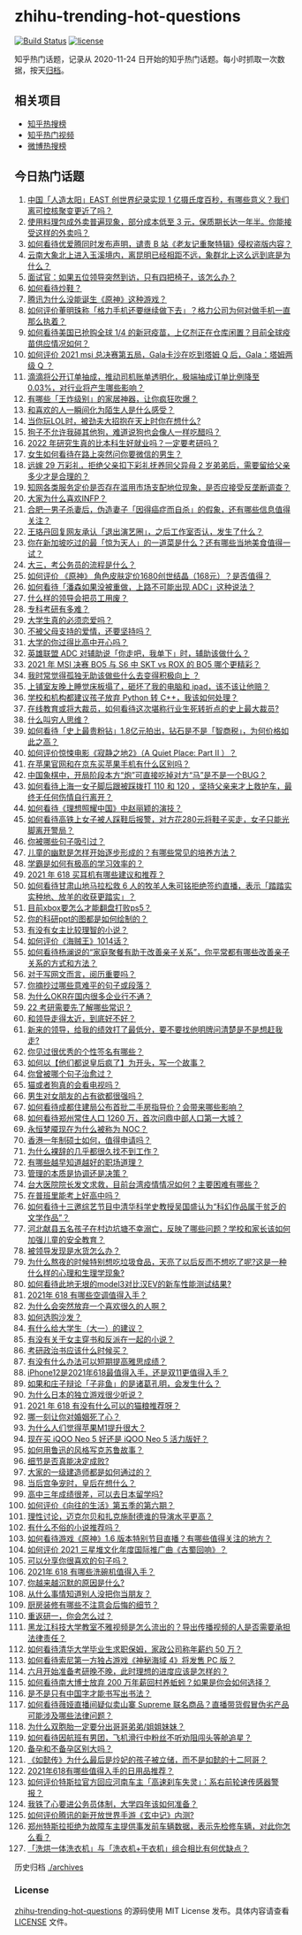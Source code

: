 # zhihu-trending-hot-questions

[![Build Status](https://github.com/justjavac/zhihu-trending-hot-questions/workflows/ci/badge.svg?branch=master)](https://github.com/justjavac/zhihu-trending-hot-questions/actions)
[![license](https://img.shields.io/github/license/justjavac/zhihu-trending-hot-questions)](https://github.com/justjavac/zhihu-trending-hot-questions/blob/master/LICENSE)

知乎热门话题，记录从 2020-11-24 日开始的知乎热门话题。每小时抓取一次数据，按天[归档](./archives)。

## 相关项目

- [知乎热搜榜](https://github.com/justjavac/zhihu-trending-top-search)
- [知乎热门视频](https://github.com/justjavac/zhihu-trending-hot-video)
- [微博热搜榜](https://github.com/justjavac/weibo-trending-hot-search)

## 今日热门话题

<!-- BEGIN -->
<!-- 最后更新时间 Sat May 29 2021 15:16:04 GMT+0800 (China Standard Time) -->

1. [中国「人造太阳」EAST 创世界纪录实现 1
   亿摄氏度百秒，有哪些意义？我们离可控核聚变更近了吗？](https://www.zhihu.com/question/461890685)
2. [使用料理包成外卖普遍现象，部分成本低至 3
   元，保质期长达一年半。你能接受这样的外卖吗？](https://www.zhihu.com/question/461747523)
3. [如何看待优爱腾同时发布声明，谴责 B
   站《老友记重聚特辑》侵权盗版内容？](https://www.zhihu.com/question/461879768)
4. [云南大象北上进入玉溪境内，离昆明已经相距不远，象群北上这么远到底是为什么？](https://www.zhihu.com/question/461780294)
5. [面试官：如果五位领导突然到访，只有四把椅子，该怎么办？](https://www.zhihu.com/question/456412666)
6. [如何看待炒鞋？](https://www.zhihu.com/question/318553258)
7. [腾讯为什么没能诞生《原神》这种游戏？](https://www.zhihu.com/question/461277286)
8. [如何评价董明珠称「格力手机还要继续做下去」？格力公司为何对做手机一直那么执着？](https://www.zhihu.com/question/461458064)
9. [如何看待美国已抢购全球 1/4
   的新冠疫苗，上亿剂正在仓库闲置？目前全球疫苗供应情况如何？](https://www.zhihu.com/question/460152630)
10. [如何评价 2021 msi 总决赛第五局，Gala卡沙在吃到塔姆 Q 后，Gala：塔姆两级 Q
    ？](https://www.zhihu.com/question/461780557)
11. [滴滴将公开订单抽成，推动司机账单透明化，极端抽成订单比例降至
    0.03%，对行业将产生哪些影响？](https://www.zhihu.com/question/461562442)
12. [有哪些「王炸级别」的家居神器，让你疯狂吹爆？](https://www.zhihu.com/question/434514475)
13. [和喜欢的人一瞬间化为陌生人是什么感受？](https://www.zhihu.com/question/459630249)
14. [当你玩LOL时，被劲夫大招抱在天上时你在想什么?](https://www.zhihu.com/question/461534135)
15. [狗子不允许我碰其他狗，难道说狗也会像人一样吃醋吗？](https://www.zhihu.com/question/461721289)
16. [2022 年研究生真的比本科生好就业吗？一定要考研吗？](https://www.zhihu.com/question/461310407)
17. [女生如何看待在路上突然问你要微信的男生？](https://www.zhihu.com/question/320105658)
18. [远嫁 29 万彩礼，拒绝父亲扣下彩礼抚养同父异母 2
    岁弟弟后，需要留给父亲多少才是合理的？](https://www.zhihu.com/question/461285207)
19. [知网各类服务定价是否存在滥用市场支配地位现象，是否应接受反垄断调查？](https://www.zhihu.com/question/461638628)
20. [大家为什么喜欢INFP？](https://www.zhihu.com/question/459248603)
21. [合肥一男子杀妻后，伪造妻子「因得癌症而自杀」的假象，还有哪些信息值得关注？](https://www.zhihu.com/question/461886353)
22. [王珞丹回复网友承认「退出演艺圈」，之后工作室否认，发生了什么？](https://www.zhihu.com/question/461310414)
23. [你在新加坡吃过的最「惊为天人」的一道菜是什么？还有哪些当地美食值得一试？](https://www.zhihu.com/question/460654147)
24. [大三，考公务员的流程是什么？](https://www.zhihu.com/question/421404115)
25. [如何评价 《原神》
    角色皮肤定价1680创世结晶（168元）？是否值得？](https://www.zhihu.com/question/461933175)
26. [如何看待「潘森如果没被重做，上路不可能出现 ADC」这种说法？](https://www.zhihu.com/question/457008736)
27. [什么样的领导会把员工用废？](https://www.zhihu.com/question/456420261)
28. [专科考研有多难？](https://www.zhihu.com/question/41125965)
29. [大学生真的必须恋爱吗？](https://www.zhihu.com/question/460593007)
30. [不被父母支持的爱情，还要坚持吗？](https://www.zhihu.com/question/461036682)
31. [大学的你过得比高中开心吗？](https://www.zhihu.com/question/460249323)
32. [英雄联盟 ADC 对辅助说「你走吧，我单下」时，辅助该做什么？](https://www.zhihu.com/question/461571906)
33. [2021 年 MSI 决赛 BO5 与 S6 中 SKT vs ROX 的 BO5
    哪个更精彩？](https://www.zhihu.com/question/461317945)
34. [我时常觉得孤独无助该做些什么去变得积极向上 ？](https://www.zhihu.com/question/460648517)
35. [上铺室友晚上睡觉床板塌了，砸坏了我的电脑和
    ipad，该不该让他赔？](https://www.zhihu.com/question/460572374)
36. [学校和机构都建议孩子放弃 Python 转
    C++，我该如何处理？](https://www.zhihu.com/question/460432138)
37. [在线教育或将大裁员，如何看待这次堪称行业生死转折点的史上最大裁员?](https://www.zhihu.com/question/461837840)
38. [什么叫穷人思维？](https://www.zhihu.com/question/458970752)
39. [如何看待「史上最贵粉钻」1.8亿元拍出，钻石是不是「智商税」，为何价格如此之高？](https://www.zhihu.com/question/461615316)
40. [如何评价惊悚电影《寂静之地2》（A Quiet Place: Part II
    ）？](https://www.zhihu.com/question/370601326)
41. [在苹果官网和在京东买苹果手机有什么区别吗？](https://www.zhihu.com/question/381430800)
42. [中国象棋中，开局阶段本方“炮”可直接吃掉对方“马”是不是一个BUG？](https://www.zhihu.com/question/41478929)
43. [如何看待上海一女子脚后跟被踩拨打 110 和 120
    ，坚持父亲来才上救护车，最终无任何伤情自行离开？](https://www.zhihu.com/question/461492198)
44. [如何看待《理想照耀中国》中赵丽颖的演技？](https://www.zhihu.com/question/461761569)
45. [如何看待高铁上女子被人踩鞋后报警，对方花280元将鞋子买走，女子只能光脚离开警局？](https://www.zhihu.com/question/461397187)
46. [你被哪些句子吸引过？](https://www.zhihu.com/question/459118104)
47. [儿童的幽默是怎样开始逐步形成的？有哪些常见的培养方法？](https://www.zhihu.com/question/21925549)
48. [学霸是如何有极高的学习效率的？](https://www.zhihu.com/question/366475943)
49. [2021 年 618 买耳机有哪些建议和推荐？](https://www.zhihu.com/question/461465871)
50. [如何看待甘肃山地马拉松救 6
    人的牧羊人朱可铭拒绝签约直播，表示「踏踏实实种地、放羊的收获更踏实」？](https://www.zhihu.com/question/461751615)
51. [目前xbox要怎么才能翻盘打败ps5？](https://www.zhihu.com/question/461868548)
52. [你的科研ppt的图都是如何绘制的？](https://www.zhihu.com/question/353575061)
53. [有没有女主比较理智的小说？](https://www.zhihu.com/question/364191258)
54. [如何评价《海贼王》1014话？](https://www.zhihu.com/question/461557016)
55. [如何看待杨澜说的“家庭聚餐有助于改善亲子关系”，你平常都有哪些改善亲子关系的方式和方法？](https://www.zhihu.com/question/461641332)
56. [对于写网文而言，阅历重要吗？](https://www.zhihu.com/question/454727444)
57. [你摘抄过哪些意难平的句子或段落？](https://www.zhihu.com/question/430494155)
58. [为什么OKR在国内很多企业行不通？](https://www.zhihu.com/question/275003705)
59. [22 考研需要先了解哪些常识？](https://www.zhihu.com/question/461846241)
60. [和领导走得太近，到底好不好？](https://www.zhihu.com/question/435265697)
61. [新来的领导，给我的绩效打了最低分，要不要找他明牌问清楚是不是想赶我走?](https://www.zhihu.com/question/454250798)
62. [你见过很优秀的个性签名有哪些？](https://www.zhihu.com/question/265584312)
63. [如何以【他们都说皇后疯了】为开头，写一个故事？](https://www.zhihu.com/question/402735460)
64. [你曾被哪个句子治愈过？](https://www.zhihu.com/question/454759562)
65. [猫或者狗真的会看电视吗？](https://www.zhihu.com/question/31559547)
66. [男生对女朋友的占有欲都很强吗？](https://www.zhihu.com/question/332142062)
67. [如何看待成都住建局公布首批二手房指导价？会带来哪些影响？](https://www.zhihu.com/question/461860619)
68. [如何看待郑州常住人口 1260 万，首次问鼎中部人口第一大城？](https://www.zhihu.com/question/461641467)
69. [永恒梦魇现在为什么被称为 NOC？](https://www.zhihu.com/question/282834520)
70. [香港一年制硕士如何，值得申请吗？](https://www.zhihu.com/question/328725210)
71. [为什么裸辞的几乎都很久找不到工作？](https://www.zhihu.com/question/430872977)
72. [有哪些越早知道越好的职场道理？](https://www.zhihu.com/question/440192492)
73. [管理的本质是协调还是决策？](https://www.zhihu.com/question/453320234)
74. [台大医院院长发文求救，目前台湾疫情情况如何？主要困难有哪些？](https://www.zhihu.com/question/461718906)
75. [在普班里能考上好高中吗？](https://www.zhihu.com/question/461217311)
76. [如何看待十三邀综艺节目中清华科学史教授吴国盛认为“科幻作品属于贫乏的文学作品”？](https://www.zhihu.com/question/461687691)
77. [河北献县五名孩子在村边坑塘不幸溺亡，反映了哪些问题？学校和家长该如何加强儿童的安全教育？](https://www.zhihu.com/question/460922649)
78. [被领导发现是水货怎么办？](https://www.zhihu.com/question/449779149)
79. [为什么熬夜的时候特别想吃垃圾食品，天亮了以后反而不想吃了呢?这是一种什么样的心理和生理学现象?](https://www.zhihu.com/question/461602496)
80. [如何看待此地无垠的model3对比汉EV的新车性能测试结果?](https://www.zhihu.com/question/461659083)
81. [2021年 618 有哪些空调值得入手？](https://www.zhihu.com/question/457255328)
82. [为什么会突然放弃一个喜欢很久的人啊？](https://www.zhihu.com/question/460720687)
83. [如何选购沙发？](https://www.zhihu.com/question/21234862)
84. [有什么给大学生（大一）的建议？](https://www.zhihu.com/question/454325478)
85. [有没有关于女主穿书和反派在一起的小说？](https://www.zhihu.com/question/373863774)
86. [考研政治书应该什么时候买？](https://www.zhihu.com/question/454824118)
87. [有没有什么办法可以短期提高雅思成绩？](https://www.zhihu.com/question/428867238)
88. [iPhone12是2021年618最值得入手，还是双11更值得入手？](https://www.zhihu.com/question/457788834)
89. [如果和庄子辩论「子非鱼」的是诸葛孔明，会发生什么？](https://www.zhihu.com/question/37365778)
90. [为什么日本的独立游戏很少听说？](https://www.zhihu.com/question/461643976)
91. [2021 年 618 有没有什么可以的猫粮推荐呀？](https://www.zhihu.com/question/455949023)
92. [哪一刻让你对婚姻死了心？](https://www.zhihu.com/question/311171163)
93. [为什么人们觉得苹果M1提升很大？](https://www.zhihu.com/question/461342293)
94. [现在买 iQOO Neo 5 好还是 iQOO Neo 5
    活力版好？](https://www.zhihu.com/question/459079821)
95. [如何用鲁迅的风格写克苏鲁故事？](https://www.zhihu.com/question/68136237)
96. [细节是否真能决定成败?](https://www.zhihu.com/question/461706209)
97. [大家的一级建造师都是如何通过的？](https://www.zhihu.com/question/446875392)
98. [当后宫争宠时，皇后在想什么？](https://www.zhihu.com/question/453175790)
99. [高中三年成绩很差，可以去日本留学吗?](https://www.zhihu.com/question/455422060)
100. [如何评价《向往的生活》第五季的第六期？](https://www.zhihu.com/question/461905165)
101. [理性讨论，迈克尔贝和扎克施耐德谁的导演水平更高？](https://www.zhihu.com/question/461544127)
102. [有什么不俗的小说推荐吗？](https://www.zhihu.com/question/433483283)
103. [如何看待游戏《原神》1.6
     版本特别节目直播？有哪些值得关注的地方？](https://www.zhihu.com/question/461839789)
104. [如何评价 2021 三星堆文化年度国际推广曲《古蜀回响》？](https://www.zhihu.com/question/461933253)
105. [可以分享你很喜欢的句子吗？](https://www.zhihu.com/question/455721542)
106. [2021年 618 有哪些洗碗机值得入手？](https://www.zhihu.com/question/457255383)
107. [你越来越沉默的原因是什么?](https://www.zhihu.com/question/412546017)
108. [从什么事情知道别人没把你当朋友？](https://www.zhihu.com/question/360519545)
109. [厨房装修有哪些不注意会后悔的细节？](https://www.zhihu.com/question/340540614)
110. [重返研一，你会怎么过？](https://www.zhihu.com/question/351675467)
111. [黑龙江科技大学教室不雅视频是怎么流出的？导出传播视频的人是否需要承担法律责任？](https://www.zhihu.com/question/461646094)
112. [如何看待清华大学毕业生求职保姆，家政公司称年薪约 50 万？](https://www.zhihu.com/question/461763906)
113. [如何看待索尼第一方独占游戏《神秘海域 4》将发售 PC 版？](https://www.zhihu.com/question/461623742)
114. [六月开始准备考研晚不晚，此时理想的进度应该是怎样的？](https://www.zhihu.com/question/397607227)
115. [如何看待南大博士放弃 200
     万年薪回村养蚯蚓？如果是你会如何选择？](https://www.zhihu.com/question/461644691)
116. [是不是只有中国字才能书写出书法？](https://www.zhihu.com/question/453735972)
117. [如何看待薇娅直播间疑似卖山寨 Supreme
     联名商品？直播带货假冒伪劣产品可能涉及哪些法律问题？](https://www.zhihu.com/question/460636279)
118. [为什么双胞胎一定要分出哥哥弟弟/姐姐妹妹？](https://www.zhihu.com/question/40577784)
119. [如何看待因航班有男团，飞机滑行中粉丝不听劝阻闯头等舱追星？](https://www.zhihu.com/question/461634572)
120. [备孕和不备孕区别大吗？](https://www.zhihu.com/question/438113905)
121. [《如懿传》为什么最后是炩妃的孩子被立储，而不是如懿的十二阿哥？](https://www.zhihu.com/question/400574419)
122. [2021年618有哪些值得入手的日用品推荐？](https://www.zhihu.com/question/460708555)
123. [如何评价特斯拉官方回应河南车主「高速刹车失灵」：系右前轮速传感器警报？](https://www.zhihu.com/question/461826911)
124. [我铁了心要进公务员体制，大学四年该如何准备？](https://www.zhihu.com/question/445991615)
125. [如何评价腾讯的新开放世界手游《玄中记》内测?](https://www.zhihu.com/question/460514093)
126. [郑州特斯拉拒绝为故障车主提供事发前车辆数据，表示先检修车辆，对此你怎么看？](https://www.zhihu.com/question/461683066)
127. [「洗烘一体洗衣机」与「洗衣机+干衣机」组合相比有何优缺点？](https://www.zhihu.com/question/22223247)

<!-- END -->

历史归档 [./archives](./archives)

### License

[zhihu-trending-hot-questions](https://github.com/justjavac/zhihu-trending-hot-questions)
的源码使用 MIT License 发布。具体内容请查看 [LICENSE](./LICENSE) 文件。
